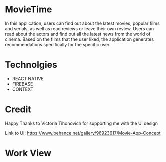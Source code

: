﻿# MovieTime
 In this application, users can find out about the latest movies, popular films and serials, as well as read reviews or leave their own review. Users can read about the actors and find out all the latest news from the world of cinema.
Based on the films that the user liked, the application generates recommendations specifically for the specific user.

# Technolgies 
<ul>
<li>REACT NATIVE</li>
<li>FIREBASE</li>
<li>CONTEXT</li>
</ul>

# Credit 
<p>Happy Thanks to Victoria Tihonovich
 for supporting me with the Ui design</p>

Link to UI: <link>https://www.behance.net/gallery/96923617/Movie-App-Concept</link>

# Work View
<img src="workshot/Screenshot (69).png" alt="">
<img src="workshot/Screenshot (70).png" alt="">
<img src="workshot/Screenshot (78).png" alt="">
<img src="workshot/Screenshot (73).png" alt="">
<img src="workshot/Screenshot (72).png" alt="">
<img src="workshot/Screenshot (74).png" alt="">
<img src="workshot/Screenshot (75).png" alt="">
<img src="workshot/Screenshot (76).png" alt="">
<img src="workshot/Screenshot (77).png" alt="">
